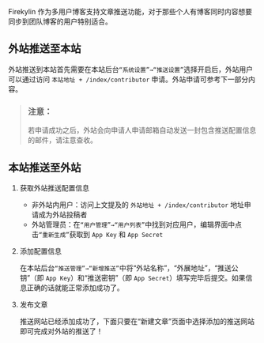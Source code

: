 Firekylin 作为多用户博客支持文章推送功能，对于那些个人有博客同时内容想要同步到团队博客的用户特别适合。

## 外站推送至本站

外站推送到本站首先需要在本站后台`“系统设置”→“推送设置”`选择开启后，外站用户可以通过访问 `本站地址 + /index/contributor` 申请。外站申请可参考下一部分内容。

> ### 注意：
>
> 若申请成功之后，外站会向申请人申请邮箱自动发送一封包含推送配置信息的邮件，请注意查收。

## 本站推送至外站

1. 获取外站推送配置信息

    - 非外站内用户：访问上文提及的 `外站地址 + /index/contributor` 地址申请成为外站投稿者
    - 外站管理员：在`“用户管理”→“用户列表”`中找到对应用户，编辑界面中点击`“重新生成”`获取到 `App Key` 和 `App Secret`

2. 添加配置信息

    在本站后台`“推送管理”→“新增推送”`中将“外站名称”，“外展地址”，“推送公钥”（即 `App Key`）和“推送密钥”（即 `App Secret`）填写完毕后提交。如果信息正确的话就能正常添加成功了。

3. 发布文章

    推送网站已经添加成功了，下面只要在“新建文章”页面中选择添加的推送网站即可完成对外站的推送了！
